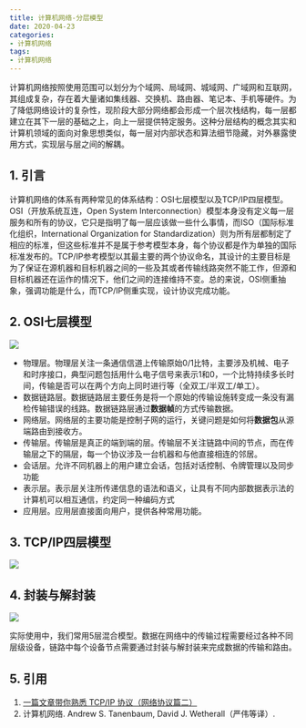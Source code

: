 ```yaml
---
title: 计算机网络-分层模型
date: 2020-04-23
categories:
- 计算机网络
tags:
- 计算机网络
---
```


计算机网络按照使用范围可以划分为个域网、局域网、城域网、广域网和互联网，其组成复杂，存在着大量诸如集线器、交换机、路由器、笔记本、手机等硬件。为了降低网络设计的复杂性，现阶段大部分网络都会形成一个层次栈结构，每一层都建立在其下一层的基础之上，向上一层提供特定服务。这种分层结构的概念其实和计算机领域的面向对象思想类似，每一层对内部状态和算法细节隐藏，对外暴露使用方式，实现层与层之间的解耦。

<!--more-->

## 1. 引言

计算机网络的体系有两种常见的体系结构：OSI七层模型以及TCP/IP四层模型。OSI（开放系统互连，Open System Interconnection）模型本身没有定义每一层服务和所有的协议，它只是指明了每一层应该做一些什么事情，而ISO（国际标准化组织，International Organization for Standardization）则为所有层都制定了相应的标准，但这些标准并不是属于参考模型本身，每个协议都是作为单独的国际标准发布的。TCP/IP参考模型以其最主要的两个协议命名，其设计的主要目标是为了保证在源机器和目标机器之间的一些及其或者传输线路突然不能工作，但源和目标机器还在运作的情况下，他们之间的连接维持不变。总的来说，OSI侧重抽象，强调功能是什么，而TCP/IP侧重实现，设计协议完成功能。

## 2. OSI七层模型

![](https://shinerio.oss-cn-beijing.aliyuncs.com/blog_images/uncategory/20200423160451.png)

- 物理层。物理层关注一条通信信道上传输原始0/1比特，主要涉及机械、电子和时序接口，典型问题包括用什么电子信号来表示1和0，一个比特持续多长时间，传输是否可以在两个方向上同时进行等（全双工/半双工/单工）。
- 数据链路层。数据链路层主要任务是将一个原始的传输设施转变成一条没有漏检传输错误的线路。数据链路层通过**数据帧**的方式传输数据。
- 网络层。网络层的主要功能是控制子网的运行，关键问题是如何将**数据包**从源端路由到接收方。
- 传输层。传输层是真正的端到端的层。传输层不关注链路中间的节点，而在传输层之下的隔层，每一个协议涉及一台机器和与他直接相连的邻居。
- 会话层。允许不同机器上的用户建立会话，包括对话控制、令牌管理以及同步功能
- 表示层。表示层关注所传递信息的语法和语义，让具有不同内部数据表示法的计算机可以相互通信，约定同一种编码方式
- 应用层。应用层直接面向用户，提供各种常用功能。

## 3. TCP/IP四层模型

![](https://shinerio.oss-cn-beijing.aliyuncs.com/blog_images/uncategory/20200423164013.png)

## 4. 封装与解封装

![](https://shinerio.oss-cn-beijing.aliyuncs.com/blog_images/uncategory/20200423170304.png)

实际使用中，我们常用5层混合模型。数据在网络中的传输过程需要经过各种不同层级设备，链路中每个设备节点需要通过封装与解封装来完成数据的传输和路由。

## 5. 引用

1. [一篇文章带你熟悉 TCP/IP 协议（网络协议篇二）](https://www.jianshu.com/p/9f3e879a4c9c)
2. 计算机网络. Andrew S. Tanenbaum, David J. Wetherall（严伟等译）.